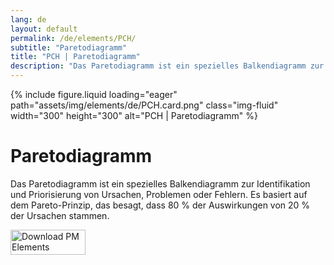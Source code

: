 ```yaml
---
lang: de
layout: default
permalink: /de/elements/PCH/
subtitle: "Paretodiagramm"
title: "PCH | Paretodiagramm"
description: "Das Paretodiagramm ist ein spezielles Balkendiagramm zur Identifikation und Priorisierung von Ursachen, Problemen oder Fehlern. Es basiert auf dem Pareto-Prinzip, das besagt, dass 80 % der Auswirkungen von 20 % der Ursachen stammen."
---
```


{% include figure.liquid loading="eager" path="assets/img/elements/de/PCH.card.png" class="img-fluid" width="300" height="300" alt="PCH | Paretodiagramm" %}

# Paretodiagramm

Das Paretodiagramm ist ein spezielles Balkendiagramm zur Identifikation und Priorisierung von Ursachen, Problemen oder Fehlern. Es basiert auf dem Pareto-Prinzip, das besagt, dass 80 % der Auswirkungen von 20 % der Ursachen stammen.

<a href="https://apps.apple.com/app/apple-store/id6738084498?pt=127441684&ct=website&mt=8">
  <img src="{{ "assets/img/en/appstore.png" | relative_url }}" width="120" height="40" alt="Download PM Elements">
</a>
